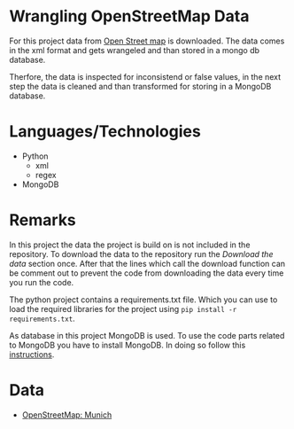 # Wrangling OpenStreetMap Data

For this project data from [Open Street map](https://www.openstreetmap.org/#map=5/51.500/-0.100) is downloaded. The data comes in the xml format and gets wrangeled and than stored in a mongo db database.

Therfore, the data is inspected for inconsistend or false values, in the next step the data is cleaned and than transformed for storing in a MongoDB database.  

# Languages/Technologies

* Python 
  * xml
  * regex
* MongoDB

# Remarks

In this project the data the project is build on is not included in the repository. To download the data to the repository run the *Download the data* section once. After that the lines which call the download function can be comment out to prevent the code from downloading the data every time you run the code.

The python project contains a requirements.txt file. Which you can use to load the required libraries for the project using ``pip install -r requirements.txt``.

As database in this project MongoDB is used. To use the code parts related to MongoDB you have to install MongoDB. In doing so follow this [instructions](https://docs.mongodb.com/manual/installation/).

# Data

* [OpenStreetMap: Munich](http://overpass-api.de/api/map?bbox=11.4388,48.0593,11.6448,48.2507)

